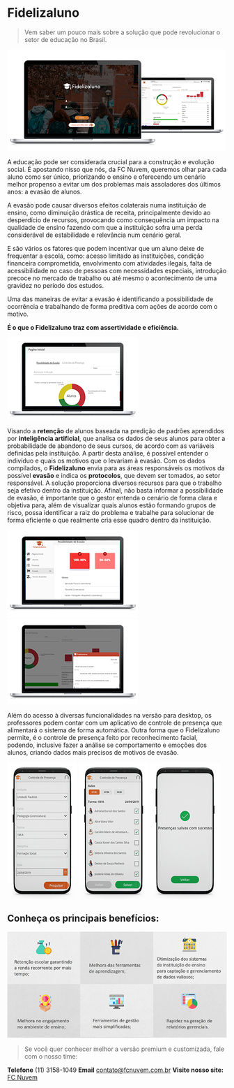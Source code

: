 # Fidelizaluno
> Vem saber um pouco mais sobre a solução que pode revolucionar o setor de educação no Brasil.


![](04.Images/mockup.png)


A educação pode ser considerada crucial para a construção e evolução social. É apostando nisso que nós, da FC Nuvem, queremos olhar para cada aluno como ser único, priorizando o ensino e oferecendo um cenário melhor propenso a evitar um dos problemas mais assoladores dos últimos anos: a evasão de alunos.

A evasão pode causar diversos efeitos colaterais numa instituição de ensino, como diminuição drástica de receita, principalmente devido ao desperdício de recursos, provocando como consequência um impacto na qualidade de ensino fazendo com que a instituição sofra uma perda considerável de estabilidade e relevância num cenário geral.

E são vários os fatores que podem incentivar que um aluno deixe de frequentar a escola, como: acesso limitado as instituições, condição financeira comprometida, envolvimento com atividades ilegais, falta de acessibilidade no caso de pessoas com necessidades especiais, introdução precoce no mercado de trabalho ou até mesmo o acontecimento de uma gravidez no período dos estudos. 

Uma das maneiras de evitar a evasão é identificando a possibilidade de ocorrência e trabalhando de forma preditiva com ações de acordo com o motivo.

**É o que o Fidelizaluno traz com assertividade e eficiência.**

![](04.Images/dashboard.png)

Visando a **retenção** de alunos baseada na predição de padrões aprendidos por **inteligência artificial**, que analisa os dados de seus alunos para obter a probabilidade de abandono de seus cursos, de acordo com as variáveis definidas pela instituição. A partir desta análise, é possível entender o indivíduo e quais os motivos que o levariam à evasão. Com os dados compilados, o **Fidelizaluno** envia para as áreas responsáveis os motivos da possível **evasão** e indica os **protocolos**, que devem ser tomados, ao setor responsável. A solução proporciona diversos recursos para que o trabalho seja efetivo dentro da instituição. Afinal, não basta informar a possibilidade de evasão, é importante que o gestor entenda o cenário de forma clara e objetiva para, além de visualizar quais alunos estão formando grupos de risco, possa identificar a raiz do problema e trabalhe para solucionar de forma eficiente o que realmente cria esse quadro dentro da instituição.


![](04.Images/alertas.png) ![](04.Images/fidelizabot.png)

Além do acesso à diversas funcionalidades na versão para desktop, os professores podem contar com um aplicativo de controle de presença que alimentará o sistema de forma automática. Outra forma que o Fidelizaluno permite, é o controle de presença feito por reconhecimento facial, podendo, inclusive fazer a análise se comportamento e emoções dos alunos, criando dados mais precisos de motivos de evasão.

![](04.Images/mobile.png) ![](04.Images/mobile2.png) ![](04.Images/mobile3.png)

## Conheça os principais benefícios:

![](04.Images/beneficios.png)



> Se você quer conhecer melhor a versão premium e customizada, fale com o nosso time:

**Telefone** (11) 3158-1049
**Email** contato@fcnuvem.com.br
**Visite nosso site:** [FC Nuvem](https://www.fcnuvem.com.br/)
